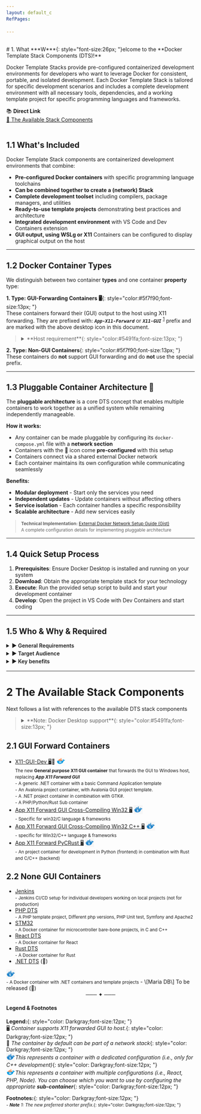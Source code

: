 ```yaml
---
layout: default_c
RefPages:
 
--- 
```


<br>
# 1. What
***W***{: style="font-size:26px; "}elcome to the **Docker Template Stack Components (DTS)!**<br>

Docker Template Stacks provide pre-configured containerized development environments for developers who want to leverage Docker for consistent, portable, and isolated development. Each Docker Template Stack is tailored for specific development scenarios and includes a complete development environment with all necessary tools, dependencies, and a working template project for specific programming languages and frameworks.


<div class="nje-info-box" style="--box-width: 25%;">
📚 <strong>Direct Link </strong><br>
 <a href="https://nicojane.github.io/Docker-Template-Stacks-Home/#2-the-available-stack-components"> 🔶 The Available Stack Components</a>
</div>

<br>

## 1.1 What's Included

Docker Template Stack components are containerized development environments that combine:

- **Pre-configured Docker containers** with specific programming language toolchains
- **Can be combined together to create a (network) Stack**
- **Complete development toolset** including compilers, package managers, and utilities
- **Ready-to-use template projects** demonstrating best practices and architecture
- **Integrated development environment** with VS Code and Dev Containers extension
- **GUI output, using WSLg or X11**  Containers can be configured to display graphical output on the host

---

## 1.2 Docker Container Types

We distinguish between two container **types** and one container **property** type:

**1. Type: GUI-Forwarding Containers 🖥️**{: style="color:#5f7f90;font-size:13px; "} <br>
These containers forward their (GUI) output to the host using X11 forwarding. They are prefixed with:  ***`App-X11-Forward`***  or ***`X11-GUI`*** <sup>[1](#note-1)</sup> prefix and are marked with the above desktop icon in this document.

><details>  
>  <summary class="clickable-summary">
>  <span  class="summary-icon"></span>
>  **Host requirement**{: style="color:#5491fa;font-size:13px; "}
>  </summary>
>  <small> These containers require the **XLaunch** program to be installed on your Windows host.  XLaunch uses the **X11 protocol** to forward the GUI to your host.  Instructions can be found in the **How-to** document of the relevant containers. </small>
></details>

**2. Type: Non-GUI Containers**{: style="color:#5f7f90;font-size:13px; "} <br>
These containers do **not** support GUI forwarding and do **not** use the special prefix.

---

## 1.3 Pluggable Container Architecture 🧩

The **pluggable architecture** is a core DTS concept that enables multiple containers to work together as a unified system while remaining independently manageable.

**How it works:**

- Any container can be made pluggable by configuring its `docker-compose.yml` file with a **network section**
- Containers with the 🧩 icon come **pre-configured** with this setup
- Containers connect via a shared external Docker network
- Each container maintains its own configuration while communicating seamlessly

**Benefits:**

- **Modular deployment** - Start only the services you need
- **Independent updates** - Update containers without affecting others  
- **Service isolation** - Each container handles a specific responsibility
- **Scalable architecture** - Add new services easily

><small> **Technical Implementation:** [External Docker Network Setup Guide (Gist)](https://gist.github.com/NicoJanE/709aacd7f2b3f858dce68ec27038a238)  
A complete configuration details for implementing pluggable architecture </small>

---

## 1.4 Quick Setup Process

1. **Prerequisites**: Ensure Docker Desktop is installed and running on your system
2. **Download**: Obtain the appropriate template stack for your technology
3. **Execute**: Run the provided setup script to build and start your development container
4. **Develop**: Open the project in VS Code with Dev Containers and start coding

---

## 1.5 Who & Why & Required

<details>
  <summary style="font-size: 1.0em; font-weight: 600; margin-top: 0.1em; margin-bottom: 0.2em;"> &#9654; General Requirements
  </summary>
  
- Have **Docker Desktop** installed and running on your **host**
- **Docker Desktop**  images are tested and supported on the following host operating systems.
  - Supported on Windows✅
  - Supported on Linux❓
  - Supported on macOS❓

</details>

<details>
  <summary style="font-size: 1.0em; font-weight: 600; margin-top: 0.1em; margin-bottom: 0.2em;"> &#9654; Target Audience
  </summary>

- **Cross-platform developers** wanting consistent environments across Windows, macOS, and Linux
- **Teams** requiring identical development environments regardless of host OS
- **Developers** starting new projects and wanting to skip initial setup
- **Students and educators** needing quick access to configured development environments
- **Anyone** who values rapid setup, portability, and completely isolated development environments

</details>

<details>
  <summary style="font-size: 1.0em; font-weight: 600; margin-top: 0.1em; margin-bottom: 0.2em;"> &#9654; Key benefits
  </summary>

- **Rapid Development Setup**
  - Execute a single setup script to build and configure your development container
  - Automatically provision the Docker container with all required tools and dependencies
  - Launch directly into VS Code with Dev Containers and start coding immediately
  - **Time to productivity: Minutes, not hours**

- **Completely Isolated Environment**
  - Each stack runs in its own Docker container with only relevant tools and dependencies
  - Eliminates version conflicts and dependency issues between different projects
  - Provides identical development environment across different operating systems
  - **Zero pollution of your host system**

- **Production-Ready Template Projects**
  - Start with a fully functional template application that demonstrates best practices
  - Includes proper project structure, configuration files, and Docker setup
  - Template can be immediately built, tested, and deployed using containers
  - **Skip the boilerplate and focus on your business logic**

- **True Cross-Platform Development**
  - Develop applications that run identically on Windows, macOS, and Linux
  - Test your applications in production-like containerized environments
  - Use the same development stack regardless of your host operating system
  - **One container, runs everywhere**

</details>


<hr>

# 2 The Available Stack Components

Next follows a list  with references to the available DTS stack components

><details>  
>  <summary class="clickable-summary">
>  <span  class="summary-icon"></span> <!-- Square Symbol -->
>  **Note: Docker Desktop support**{: style="color:#5491fa;font-size:13px; "}
>  </summary> <!-- On same line is failure -->
>  <small> Although these images were developed on Windows using Docker Desktop, they **should** work on other operating systems with minor changes (e.g., file path formats). This is currently **unverified** — optimistic expectation 😄 </small>
></details>

## 2.1 GUI Forward Containers
- [X11-GUI-Dev 🖥️](https://nicojane.github.io/X11-GUI-Dev-Template-Stack/)🧩
  <img src=".\assets\images\docker_m.png" alt="Docker Icon" width="24" height="24" style="background: transparent; vertical-align: -6px;" title='Multiple containers'><br>
  <small>The new **General purpose X11 GUI container** that forwards the GUI to Windows host, replacing ***App X11 Forward GUI***  </small><br>
  <small><span class="nje-ident" style="--nje-number-of-spaces: 4px;"/> </small>
  <small> - A generic .NET container with a basic Command Application template</small> <br>
  <small><span class="nje-ident" style="--nje-number-of-spaces: 4px;"/>  </small>
  <small> - An Avalonia project container, with Avalonia GUI project template. </small> <br>
  <small><span class="nje-ident" style="--nje-number-of-spaces: 4px;"/>  </small>
  <small> - A .NET project container in combination with GTK#. </small><br>
  <small><span class="nje-ident" style="--nje-number-of-spaces: 4px;"/>  </small>
  <small> - A PHP/Python/Rust Sub container </small><br>
- [App X11 Forward GUI Cross-Compiling Win32 🖥️](https://nicojane.github.io/APP-X11-Forward-win32-Development-Template-Stack/) 
  <img src=".\assets\images\docker_s.png" alt="Docker Icon" width="24" height="24" style="background: transparent; vertical-align: -6px;" title='Dedicated container'><br>
  <small><span class="nje-ident" style="--nje-number-of-spaces: 4px;"/> </small>
  <small> - Specific for win32/C language & frameworks  </small> <br>
- [App X11 Forward GUI Cross-Compiling Win32 C++ 🖥️](https://nicojane.github.io/APP-X11-Forward-win32-CPP-Development-Template-Stack/)
  <img src=".\assets\images\docker_s.png" alt="Docker Icon" width="24" height="24" style="background: transparent; vertical-align: -6px;" title='Dedicated container' ><br>
  <small><span class="nje-ident" style="--nje-number-of-spaces: 4px;"/>  </small>
  <small> - specific for Win32/C++ language & frameworks  </small> <br>
- [App X11 Forward PyCRust 🖥️](https://nicojane.github.io/APP-X11-Forward-PyCRust-Dev-Template-Stack//)
  <img src=".\assets\images\docker_s.png" alt="Docker Icon" width="24" height="24" style="background: transparent; vertical-align: -6px;" title='Dedicated container'><br>
  <small><span class="nje-ident" style="--nje-number-of-spaces: 4px;"/>  </small>
  <small> - An project container for development in Python (frontend) in combination with Rust and C/C++ (backend)  </small> <br>

## 2.2 None GUI Containers

- [Jenkins](https://nicojane.github.io/Jenkins-Development-Stack/) <br>
  <small><span class="nje-ident" style="--nje-number-of-spaces: 4px;"/> </small>
   <small> - Jenkins CI/CD setup for individual developers working on local projects (not for production)</small> <br>
- [PHP DTS](https://nicojane.github.io/PHP-Development-Template-Stack/)
  <small><span class="nje-ident" style="--nje-number-of-spaces: 4px;"/> </small><br>
  <small> - A PHP template project, Different php versions, PHP Unit test, Symfony and Apache2</small>
- [STM32](https://nicojane.github.io/STM32F4/)
  <small><span class="nje-ident" style="--nje-number-of-spaces: 4px;"/> </small><br>
  <small> - A Docker container for microcontroller bare-bone projects, in C and C++</small>
- [React DTS](https://nicojane.github.io/React-Development-Template-Stack/) 
  <small><span class="nje-ident" style="--nje-number-of-spaces: 4px;"/> </small><br>
  <small> - A Docker container for  React</small>
- [Rust DTS](https://nicojane.github.io/Rust-Development-Template-Stack/)
  <small><span class="nje-ident" style="--nje-number-of-spaces: 4px;"/> </small><br>
  <small> - A Docker container for  Rust</small>
- [.NET DTS](https://nicojane.github.io/NET-Dev-Template-Stack/)  (🧩)
<img src=".\assets\images\docker_s.png" alt="Docker Icon" width="24" height="24" style="background: transparent; vertical-align: -6px;" title='Dedicated container' >
  <small><span class="nje-ident" style="--nje-number-of-spaces: 4px;"/> </small><br>
  <small> - A Docker container with .NET containers and template projects</small>
- \[Maria DB\] To be released (🧩)

<br>
<div align="center"> ─── ✦ ───
</div>

#### Legend & Footnotes

**Legend:**{: style="color: Darkgray;font-size:12px; "} <br>
🖥️  *Container supports X11 forwarded GUI to host.*{: style="color: Darkgray;font-size:12px; "} <br>
🧩  *The container by default can be part of a network stack*{: style="color: Darkgray;font-size:12px; "} <br>
<img src=".\assets\images\docker_s.png" alt="Docker Icon" width="24" height="24" style="background: transparent; vertical-align: -6px;" title='Dedicated container'>*This represents a container with a dedicated configuration (i.e., only for C++ development)*{: style="color: Darkgray;font-size:12px; "} <br>
<img src=".\assets\images\docker_m.png" alt="Docker Icon" width="24" height="24" style="background: transparent; vertical-align: -6px;" title='Multiple containers'>*This represents a container with multiple configurations (i.e., React, PHP, Node). You can choose which you want to use by configuring the appropriate **sub-container***{: style="color: Darkgray;font-size:12px; "} <br>


**Footnotes:**{: style="color: Darkgray;font-size:12px; "} <br>
<small> - <a name="note-1"></a> ***Note** 1: The new preferred shorter prefix.*{: style="color: Darkgray;font-size:12px; "} </small>
